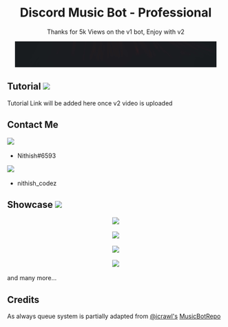 <h1 align="center">Discord Music Bot - Professional</h1>
<div align="center">
<p align="center">Thanks for 5k Views on the v1 bot, Enjoy with v2</p>
<img src="./media/banner.gif"></div>

## Tutorial <img width="20px" src="https://img.icons8.com/fluent/2x/youtube-play.png">
Tutorial Link will be added here once v2 video is uploaded

## Contact Me
<img width="30" src="https://img.icons8.com/fluent/2x/discord-logo.png"> 

- Nithish#6593

<img width="30" src="https://img.icons8.com/fluent/2x/instagram-new.png"> 

- nithish_codez

## Showcase <img width="20px" src="https://img.icons8.com/android/2x/camera.png" >
<p align="center"><img src="https://nithish.is-inside.me/wAhyjaXg.png"></p>
<p align="center"><img src="https://nithish.is-inside.me/onKw13Xw.png"></p>
<p align="center"><img src="https://nithish.is-inside.me/x8RjL5Q2.png"></p>
<p align="center"><img src="https://nithish.is-inside.me/aDf7OpxY.png"></p>
and many more...

## Credits
As always queue system is partially adapted from [@icrawl's](https://github.com/iCrawl) [MusicBotRepo](https://github.com/iCrawl/discord-music-bot)